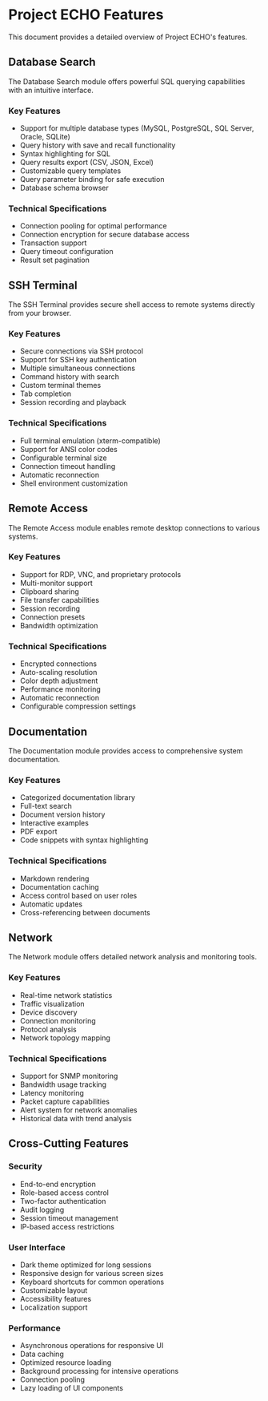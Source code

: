 # Project ECHO Features

This document provides a detailed overview of Project ECHO's features.

## Database Search

The Database Search module offers powerful SQL querying capabilities with an intuitive interface.

### Key Features
- Support for multiple database types (MySQL, PostgreSQL, SQL Server, Oracle, SQLite)
- Query history with save and recall functionality
- Syntax highlighting for SQL
- Query results export (CSV, JSON, Excel)
- Customizable query templates
- Query parameter binding for safe execution
- Database schema browser

### Technical Specifications
- Connection pooling for optimal performance
- Connection encryption for secure database access
- Transaction support
- Query timeout configuration
- Result set pagination

## SSH Terminal

The SSH Terminal provides secure shell access to remote systems directly from your browser.

### Key Features
- Secure connections via SSH protocol
- Support for SSH key authentication
- Multiple simultaneous connections
- Command history with search
- Custom terminal themes
- Tab completion
- Session recording and playback

### Technical Specifications
- Full terminal emulation (xterm-compatible)
- Support for ANSI color codes
- Configurable terminal size
- Connection timeout handling
- Automatic reconnection
- Shell environment customization

## Remote Access

The Remote Access module enables remote desktop connections to various systems.

### Key Features
- Support for RDP, VNC, and proprietary protocols
- Multi-monitor support
- Clipboard sharing
- File transfer capabilities
- Session recording
- Connection presets
- Bandwidth optimization

### Technical Specifications
- Encrypted connections
- Auto-scaling resolution
- Color depth adjustment
- Performance monitoring
- Automatic reconnection
- Configurable compression settings

## Documentation

The Documentation module provides access to comprehensive system documentation.

### Key Features
- Categorized documentation library
- Full-text search
- Document version history
- Interactive examples
- PDF export
- Code snippets with syntax highlighting

### Technical Specifications
- Markdown rendering
- Documentation caching
- Access control based on user roles
- Automatic updates
- Cross-referencing between documents

## Network

The Network module offers detailed network analysis and monitoring tools.

### Key Features
- Real-time network statistics
- Traffic visualization
- Device discovery
- Connection monitoring
- Protocol analysis
- Network topology mapping

### Technical Specifications
- Support for SNMP monitoring
- Bandwidth usage tracking
- Latency monitoring
- Packet capture capabilities
- Alert system for network anomalies
- Historical data with trend analysis

## Cross-Cutting Features

### Security
- End-to-end encryption
- Role-based access control
- Two-factor authentication
- Audit logging
- Session timeout management
- IP-based access restrictions

### User Interface
- Dark theme optimized for long sessions
- Responsive design for various screen sizes
- Keyboard shortcuts for common operations
- Customizable layout
- Accessibility features
- Localization support

### Performance
- Asynchronous operations for responsive UI
- Data caching
- Optimized resource loading
- Background processing for intensive operations
- Connection pooling
- Lazy loading of UI components 